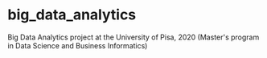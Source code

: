 # big_data_analytics
Big Data Analytics project at the University of Pisa, 2020 (Master's program in Data Science and Business Informatics)
